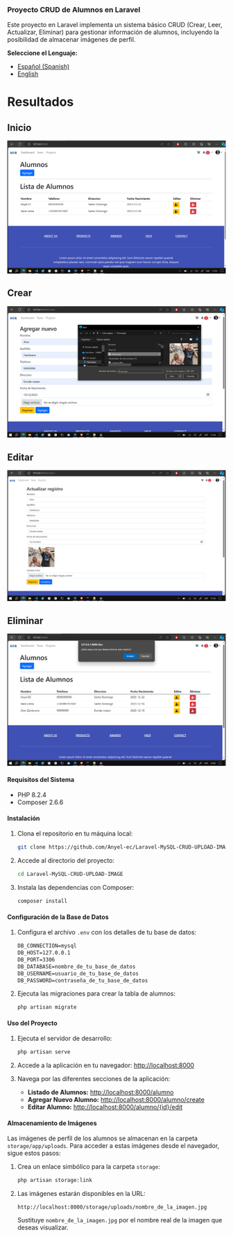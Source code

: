 ### Proyecto CRUD de Alumnos en Laravel

Este proyecto en Laravel implementa un sistema básico CRUD (Crear, Leer, Actualizar, Eliminar) para gestionar información de alumnos, incluyendo la posibilidad de almacenar imágenes de perfil.

**Seleccione el Lenguaje:**
- [Español (Spanish)](README-es.md)
- [English](README.md)

# Resultados
## Inicio 
![Texto alternativo](docs/inicio.PNG) 
## Crear 
![Texto alternativo](docs/create.PNG) 
## Editar 
![Texto alternativo](docs/actualizar.PNG) 
## Eliminar 
![Texto alternativo](docs/eliminar.PNG) 

#### Requisitos del Sistema

- PHP 8.2.4
- Composer 2.6.6

#### Instalación

1. Clona el repositorio en tu máquina local:

   ```bash
   git clone https://github.com/Anyel-ec/Laravel-MySQL-CRUD-UPLOAD-IMAGE
   ```

2. Accede al directorio del proyecto:

   ```bash
   cd Laravel-MySQL-CRUD-UPLOAD-IMAGE
   ```

3. Instala las dependencias con Composer:

   ```bash
   composer install
   ```

#### Configuración de la Base de Datos

1. Configura el archivo `.env` con los detalles de tu base de datos:

   ```dotenv
   DB_CONNECTION=mysql
   DB_HOST=127.0.0.1
   DB_PORT=3306
   DB_DATABASE=nombre_de_tu_base_de_datos
   DB_USERNAME=usuario_de_tu_base_de_datos
   DB_PASSWORD=contraseña_de_tu_base_de_datos
   ```

2. Ejecuta las migraciones para crear la tabla de alumnos:

   ```bash
   php artisan migrate
   ```

#### Uso del Proyecto

1. Ejecuta el servidor de desarrollo:

   ```bash
   php artisan serve
   ```

2. Accede a la aplicación en tu navegador: [http://localhost:8000](http://localhost:8000)

3. Navega por las diferentes secciones de la aplicación:

   - **Listado de Alumnos:** [http://localhost:8000/alumno](http://localhost:8000/alumno)
   - **Agregar Nuevo Alumno:** [http://localhost:8000/alumno/create](http://localhost:8000/alumno/create)
   - **Editar Alumno:** [http://localhost:8000/alumno/{id}/edit](http://localhost:8000/alumno/{id}/edit)

#### Almacenamiento de Imágenes

Las imágenes de perfil de los alumnos se almacenan en la carpeta `storage/app/uploads`. Para acceder a estas imágenes desde el navegador, sigue estos pasos:

1. Crea un enlace simbólico para la carpeta `storage`:

   ```bash
   php artisan storage:link
   ```

2. Las imágenes estarán disponibles en la URL:

   ```
   http://localhost:8000/storage/uploads/nombre_de_la_imagen.jpg
   ```

   Sustituye `nombre_de_la_imagen.jpg` por el nombre real de la imagen que deseas visualizar.

